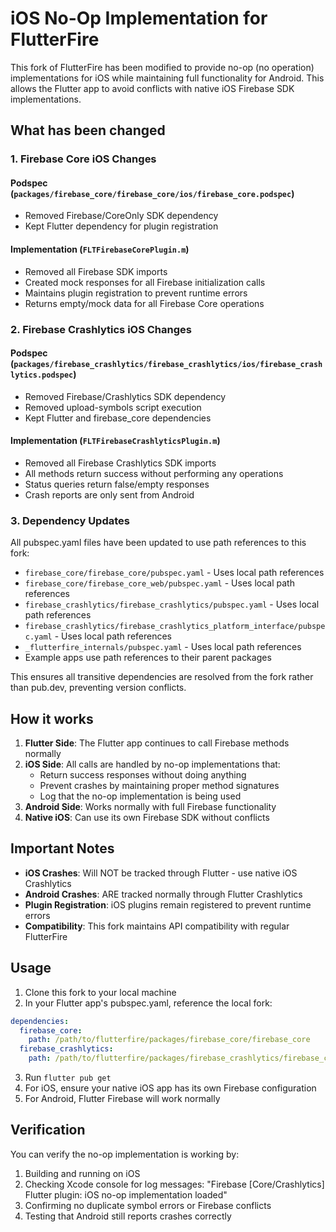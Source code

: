 # iOS No-Op Implementation for FlutterFire

This fork of FlutterFire has been modified to provide no-op (no operation) implementations for iOS while maintaining full functionality for Android. This allows the Flutter app to avoid conflicts with native iOS Firebase SDK implementations.

## What has been changed

### 1. Firebase Core iOS Changes

#### Podspec (`packages/firebase_core/firebase_core/ios/firebase_core.podspec`)
- Removed Firebase/CoreOnly SDK dependency
- Kept Flutter dependency for plugin registration

#### Implementation (`FLTFirebaseCorePlugin.m`)
- Removed all Firebase SDK imports
- Created mock responses for all Firebase initialization calls
- Maintains plugin registration to prevent runtime errors
- Returns empty/mock data for all Firebase Core operations

### 2. Firebase Crashlytics iOS Changes

#### Podspec (`packages/firebase_crashlytics/firebase_crashlytics/ios/firebase_crashlytics.podspec`)
- Removed Firebase/Crashlytics SDK dependency
- Removed upload-symbols script execution
- Kept Flutter and firebase_core dependencies

#### Implementation (`FLTFirebaseCrashlyticsPlugin.m`)
- Removed all Firebase Crashlytics SDK imports
- All methods return success without performing any operations
- Status queries return false/empty responses
- Crash reports are only sent from Android

### 3. Dependency Updates

All pubspec.yaml files have been updated to use path references to this fork:
- `firebase_core/firebase_core/pubspec.yaml` - Uses local path references
- `firebase_core/firebase_core_web/pubspec.yaml` - Uses local path references
- `firebase_crashlytics/firebase_crashlytics/pubspec.yaml` - Uses local path references
- `firebase_crashlytics/firebase_crashlytics_platform_interface/pubspec.yaml` - Uses local path references
- `_flutterfire_internals/pubspec.yaml` - Uses local path references
- Example apps use path references to their parent packages

This ensures all transitive dependencies are resolved from the fork rather than pub.dev, preventing version conflicts.

## How it works

1. **Flutter Side**: The Flutter app continues to call Firebase methods normally
2. **iOS Side**: All calls are handled by no-op implementations that:
   - Return success responses without doing anything
   - Prevent crashes by maintaining proper method signatures
   - Log that the no-op implementation is being used
3. **Android Side**: Works normally with full Firebase functionality
4. **Native iOS**: Can use its own Firebase SDK without conflicts

## Important Notes

- **iOS Crashes**: Will NOT be tracked through Flutter - use native iOS Crashlytics
- **Android Crashes**: ARE tracked normally through Flutter Crashlytics
- **Plugin Registration**: iOS plugins remain registered to prevent runtime errors
- **Compatibility**: This fork maintains API compatibility with regular FlutterFire

## Usage

1. Clone this fork to your local machine
2. In your Flutter app's pubspec.yaml, reference the local fork:

```yaml
dependencies:
  firebase_core:
    path: /path/to/flutterfire/packages/firebase_core/firebase_core
  firebase_crashlytics:
    path: /path/to/flutterfire/packages/firebase_crashlytics/firebase_crashlytics
```

3. Run `flutter pub get`
4. For iOS, ensure your native iOS app has its own Firebase configuration
5. For Android, Flutter Firebase will work normally

## Verification

You can verify the no-op implementation is working by:
1. Building and running on iOS
2. Checking Xcode console for log messages: "Firebase [Core/Crashlytics] Flutter plugin: iOS no-op implementation loaded"
3. Confirming no duplicate symbol errors or Firebase conflicts
4. Testing that Android still reports crashes correctly